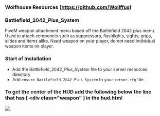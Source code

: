 ### Wolfhouse Resources (https://github.com/Wollffus) ###

### Battlefield_2042_Plus_System ###
FiveM weapon attachment menu based off the Battlefield 2042 plus menu.
Used to attach componets such as suppressors, flashlights, sights, grips, slides and items alike.
Need weapon on your player, do not need individual weapon items on player.

### Start of Installation ###

- Add the Battlefield_2042_Plus_System file to your server resources directory
- Add `ensure Battlefield_2042_Plus_System` to your `server.cfg` file.

### To get the center of the HUD add the following below the line that has [ <div class="weapon" ] in the hud.html ###

<!-- Center Marker -->
<div class="center" style="bottom:130px;right:275px;">
    <img class="centerimg" src="./Cross.png">
</div>
<!-- Center Marker -->
